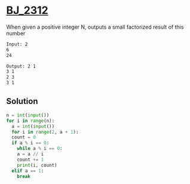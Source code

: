 # [BJ_2312](https://acmicpc.net/problem/2312)

When given a positive integer N, outputs a small factorized result of this number

```txt
Input: 2
6
24

Output: 2 1
3 1
2 3
3 1
```

## Solution

```py
n = int(input())
for i in range(n):
  a = int(input())
  for i in range(2, a + 1):
  count = 0
  if a % i == 0:
    while a % i == 0:
    a = a // i
    count += 1
    print(i, count)
  elif a == 1:
    break
```
